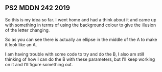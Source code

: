 ## PS2 MDDN 242 2019

So this is my idea so far. I went home and had a think about it and came up with something in terms of using the background colour to give the illusion of the letter changing. 

So as you can see there is actually an ellipse in the middle of the A to make it look like an A. 

 I am having trouble with some code to try and do the B, I also am still thinking of how I can do the B with these parameters, but I'll keep working on it and I'll figure something out.

